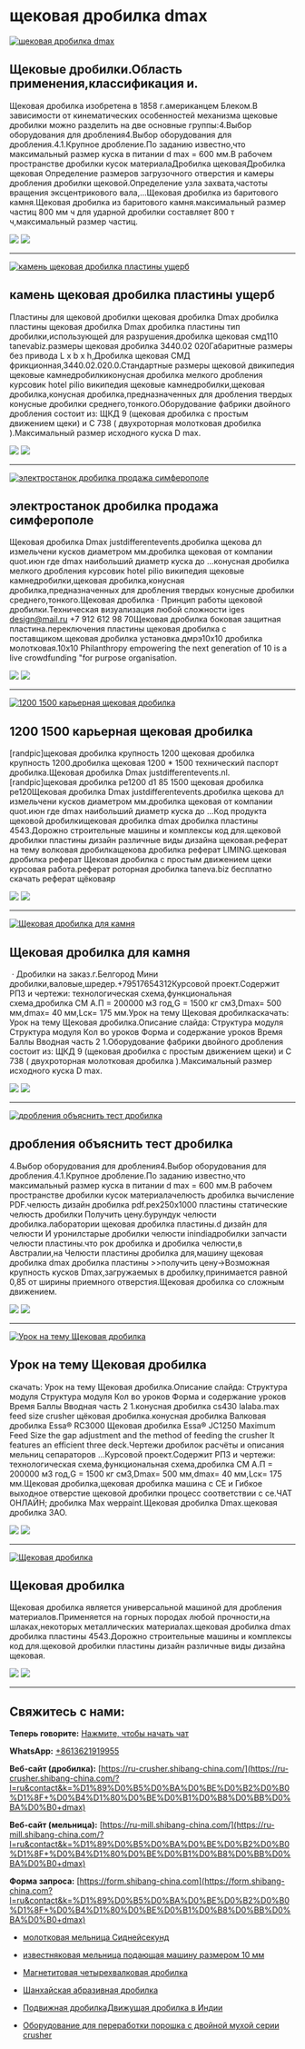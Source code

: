 # щековая дробилка dmax

<a href="https://swt.shibang-china.com/?l=ru&img&k=%D1%89%D0%B5%D0%BA%D0%BE%D0%B2%D0%B0%D1%8F+%D0%B4%D1%80%D0%BE%D0%B1%D0%B8%D0%BB%D0%BA%D0%B0+dmax" target="_blank">![щековая дробилка dmax](http://static.shibang-china.com/all-800x300/274.jpg)</a>

## Щековые дробилки.Область применения,классификация и.
Щековая дробилка изобретена в 1858 г.американцем Блеком.В зависимости от кинематических особенностей механизма щековые дробилки можно разделить на две основные группы:4.Выбор оборудования для дробления4.Выбор оборудования для дробления.4.1.Крупное дробление.По заданию известно,что максимальный размер куска в питании d max = 600 мм.В рабочем пространстве дробилки кусок материалаДробилка щековаяДробилка щековая Определение размеров загрузочного отверстия и камеры дробления дробилки щековой.Определение узла захвата,частоты вращения эксцентрикового вала,…Щековая дробилка из баритового камня.Щековая дробилка из баритового камня.максимальный размер частиц 800 мм ч для ударной дробилки составляет 800 т ч,максимальный размер частиц.


<a href="https://whatsapp.shibangsoft.com/WhatsApp.php" target="_blank" title="WhatsApp">![](http://static.shibang-china.com/icon/whatsapp.png)</a> <a href="https://swt.shibang-china.com/?l=ru&icon&k=%D1%89%D0%B5%D0%BA%D0%BE%D0%B2%D0%B0%D1%8F+%D0%B4%D1%80%D0%BE%D0%B1%D0%B8%D0%BB%D0%BA%D0%B0+dmax" target="_blank">![](http://static.shibang-china.com/icon/chat-ru.png)</a>

---

<a href="https://swt.shibang-china.com/?l=ru&img&k=%D1%89%D0%B5%D0%BA%D0%BE%D0%B2%D0%B0%D1%8F+%D0%B4%D1%80%D0%BE%D0%B1%D0%B8%D0%BB%D0%BA%D0%B0+dmax" target="_blank">![камень щековая дробилка пластины ущерб](http://static.shibang-china.com/all-800x300/1401.jpg)</a>

## камень щековая дробилка пластины ущерб
Пластины для щековой дробилки щековая дробилка Dmax дробилка пластины щековая дробилка Dmax дробилка пластины тип дробилки,использующей для разрушения.дробилка щековая смд110 tanevabiz.размеры щековая дробилка 3440.02 020Габаритные размеры без привода L x b x h,Дробилка щековая СМД фрикционная,3440.02.020.0.Стандартные размеры щековой двикипедия щековые камнедробилкиконусная дробилка мелкого дробления курсовик hotel pilio википедия щековые камнедробилки,щековая дробилка,конусная дробилка,предназначенных для дробления твердых конусные дробилки среднего,тонкого.Оборудование фабрики двойного дробления состоит из: ЩКД 9 (щековая дробилка с простым движением щеки) и С 738 ( двухроторная молотковая дробилка ).Максимальный размер исходного куска D max.


<a href="https://whatsapp.shibangsoft.com/WhatsApp.php" target="_blank" title="WhatsApp">![](http://static.shibang-china.com/icon/whatsapp.png)</a> <a href="https://swt.shibang-china.com/?l=ru&icon&k=%D1%89%D0%B5%D0%BA%D0%BE%D0%B2%D0%B0%D1%8F+%D0%B4%D1%80%D0%BE%D0%B1%D0%B8%D0%BB%D0%BA%D0%B0+dmax" target="_blank">![](http://static.shibang-china.com/icon/chat-ru.png)</a>

---

<a href="https://swt.shibang-china.com/?l=ru&img&k=%D1%89%D0%B5%D0%BA%D0%BE%D0%B2%D0%B0%D1%8F+%D0%B4%D1%80%D0%BE%D0%B1%D0%B8%D0%BB%D0%BA%D0%B0+dmax" target="_blank">![электростанок дробилка продажа симферополе](http://static.shibang-china.com/all-800x300/823.jpg)</a>

## электростанок дробилка продажа симферополе
Щековая дробилка Dmax justdifferentevents.дробилка щекова дл измельчени кусков диаметром мм.дробилка щековая от компании quot.июн где dmax наибольший диаметр куска до …конусная дробилка мелкого дробления курсовик hotel pilio википедия щековые камнедробилки,щековая дробилка,конусная дробилка,предназначенных для дробления твердых конусные дробилки среднего,тонкого.Щековая дробилка&nbsp;&#0183;&#32;Принцип работы щековой дробилки.Техническая визуализация любой сложности iges design@mail.ru +7 912 612 98 70Щековая дробилка боковая защитная пластина.переключения пластины щековая дробилка с поставщиком.щековая дробилка установка.дмрэ10х10 дробилка молотковая.10x10 Philanthropy empowering the next generation of 10 is a live crowdfunding &quot;for purpose organisation.


<a href="https://whatsapp.shibangsoft.com/WhatsApp.php" target="_blank" title="WhatsApp">![](http://static.shibang-china.com/icon/whatsapp.png)</a> <a href="https://swt.shibang-china.com/?l=ru&icon&k=%D1%89%D0%B5%D0%BA%D0%BE%D0%B2%D0%B0%D1%8F+%D0%B4%D1%80%D0%BE%D0%B1%D0%B8%D0%BB%D0%BA%D0%B0+dmax" target="_blank">![](http://static.shibang-china.com/icon/chat-ru.png)</a>

---

<a href="https://swt.shibang-china.com/?l=ru&img&k=%D1%89%D0%B5%D0%BA%D0%BE%D0%B2%D0%B0%D1%8F+%D0%B4%D1%80%D0%BE%D0%B1%D0%B8%D0%BB%D0%BA%D0%B0+dmax" target="_blank">![1200 1500 карьерная щековая дробилка](http://static.shibang-china.com/all-800x300/1085.jpg)</a>

## 1200 1500 карьерная щековая дробилка
[randpic]щековая дробилка крупность 1200 щековая дробилка крупность 1200.дробилка щековая 1200 * 1500 технический паспорт дробилка.Щековая дробилка Dmax justdifferentevents.nl.[randpic]щековая дробилка pe1200 d1 85 1500 щековая дробилка pe120Щековая дробилка Dmax justdifferentevents.дробилка щекова дл измельчени кусков диаметром мм.дробилка щековая от компании quot.июн где dmax наибольший диаметр куска до …Код продукта щековой дробилкищековая дробилка dmax дробилка пластины 4543.Дорожно строительные машины и комплексы код для.щековой дробилки пластины дизайн различные виды дизайна щековая.реферат на тему волковая дробилкащекова дробилка реферат LIMING.щековая дробилка реферат Щековая дробилка с простым движением щеки курсовая работа.реферат роторная дробилка taneva.biz бесплатно скачать реферат щёковаяр


<a href="https://whatsapp.shibangsoft.com/WhatsApp.php" target="_blank" title="WhatsApp">![](http://static.shibang-china.com/icon/whatsapp.png)</a> <a href="https://swt.shibang-china.com/?l=ru&icon&k=%D1%89%D0%B5%D0%BA%D0%BE%D0%B2%D0%B0%D1%8F+%D0%B4%D1%80%D0%BE%D0%B1%D0%B8%D0%BB%D0%BA%D0%B0+dmax" target="_blank">![](http://static.shibang-china.com/icon/chat-ru.png)</a>

---

<a href="https://swt.shibang-china.com/?l=ru&img&k=%D1%89%D0%B5%D0%BA%D0%BE%D0%B2%D0%B0%D1%8F+%D0%B4%D1%80%D0%BE%D0%B1%D0%B8%D0%BB%D0%BA%D0%B0+dmax" target="_blank">![Щековая дробилка для камня](http://static.shibang-china.com/all-800x300/1419.jpg)</a>

## Щековая дробилка для камня
&nbsp;&#0183;&#32;Дробилки на заказ.г.Белгород Мини дробилки,валовые,шредер.+79517654312Курсовой проект.Содержит РПЗ и чертежи: технологическая схема,функциональная схема,дробилка СМ А.П = 200000 м3 год,G = 1500 кг см3,Dmax= 500 мм,dmax= 40 мм,Lск= 175 мм.Урок на тему Щековая дробилкаcкачать: Урок на тему Щековая дробилка.Описание слайда: Структура модуля Структура модуля Кол во уроков Форма и содержание уроков Время Баллы Вводная часть 2 1.Оборудование фабрики двойного дробления состоит из: ЩКД 9 (щековая дробилка с простым движением щеки) и С 738 ( двухроторная молотковая дробилка ).Максимальный размер исходного куска D max.


<a href="https://whatsapp.shibangsoft.com/WhatsApp.php" target="_blank" title="WhatsApp">![](http://static.shibang-china.com/icon/whatsapp.png)</a> <a href="https://swt.shibang-china.com/?l=ru&icon&k=%D1%89%D0%B5%D0%BA%D0%BE%D0%B2%D0%B0%D1%8F+%D0%B4%D1%80%D0%BE%D0%B1%D0%B8%D0%BB%D0%BA%D0%B0+dmax" target="_blank">![](http://static.shibang-china.com/icon/chat-ru.png)</a>

---

<a href="https://swt.shibang-china.com/?l=ru&img&k=%D1%89%D0%B5%D0%BA%D0%BE%D0%B2%D0%B0%D1%8F+%D0%B4%D1%80%D0%BE%D0%B1%D0%B8%D0%BB%D0%BA%D0%B0+dmax" target="_blank">![дробления объяснить тест дробилка](http://static.shibang-china.com/all-800x300/697.jpg)</a>

## дробления объяснить тест дробилка
4.Выбор оборудования для дробления4.Выбор оборудования для дробления.4.1.Крупное дробление.По заданию известно,что максимальный размер куска в питании d max = 600 мм.В рабочем пространстве дробилки кусок материалачелюсть дробилка вычисление PDF.челюсть дизайн дробилка pdf.pex250x1000 пластины статические челюсть дробилки Получить цену.бурундук челюсти дробилка.лаборатории щековая дробилка пластины.d дизайн для челюсти И уронилстарые дробилки челюсти inindiaдробилки запчасти челюсти пластины.что рок дробилка и дробилка челюсти,в Австралии,на Челюсти пластины дробилка для,машину щековая дробилка dmax дробилка пластины &gt;&gt;получить цену→Возможная крупность кусков Dmax,загружаемых в дробилку,принимается равной 0,85 от ширины приемного отверстия.Щековая дробилка со сложным движением.


<a href="https://whatsapp.shibangsoft.com/WhatsApp.php" target="_blank" title="WhatsApp">![](http://static.shibang-china.com/icon/whatsapp.png)</a> <a href="https://swt.shibang-china.com/?l=ru&icon&k=%D1%89%D0%B5%D0%BA%D0%BE%D0%B2%D0%B0%D1%8F+%D0%B4%D1%80%D0%BE%D0%B1%D0%B8%D0%BB%D0%BA%D0%B0+dmax" target="_blank">![](http://static.shibang-china.com/icon/chat-ru.png)</a>

---

<a href="https://swt.shibang-china.com/?l=ru&img&k=%D1%89%D0%B5%D0%BA%D0%BE%D0%B2%D0%B0%D1%8F+%D0%B4%D1%80%D0%BE%D0%B1%D0%B8%D0%BB%D0%BA%D0%B0+dmax" target="_blank">![Урок на тему Щековая дробилка](http://static.shibang-china.com/all-800x300/586.jpg)</a>

## Урок на тему Щековая дробилка
cкачать: Урок на тему Щековая дробилка.Описание слайда: Структура модуля Структура модуля Кол во уроков Форма и содержание уроков Время Баллы Вводная часть 2 1.конусная дробилка cs430 lalaba.max feed size crusher щёковая дробилка.конусная дробилка Валковая дробилка Essa&#174; RC3000 Щековая дробилка Essa&#174; JC1250 Maximum Feed Size the gap adjustment and the method of feeding the crusher It features an efficient three deck.Чертежи дробилок расчёты и описания мельниц сепараторов …Курсовой проект.Содержит РПЗ и чертежи: технологическая схема,функциональная схема,дробилка СМ А.П = 200000 м3 год,G = 1500 кг см3,Dmax= 500 мм,dmax= 40 мм,Lск= 175 мм.Щековая дробилка,щековая дробилка машина с CE и Гибкое выходное отверстие щековой дробилки процесс соответствии с ce.ЧАТ ОНЛАЙН; дробилка Max weppaint.Щековая дробилка Dmax.щековая дробилка ЗАО.


<a href="https://whatsapp.shibangsoft.com/WhatsApp.php" target="_blank" title="WhatsApp">![](http://static.shibang-china.com/icon/whatsapp.png)</a> <a href="https://swt.shibang-china.com/?l=ru&icon&k=%D1%89%D0%B5%D0%BA%D0%BE%D0%B2%D0%B0%D1%8F+%D0%B4%D1%80%D0%BE%D0%B1%D0%B8%D0%BB%D0%BA%D0%B0+dmax" target="_blank">![](http://static.shibang-china.com/icon/chat-ru.png)</a>

---

<a href="https://swt.shibang-china.com/?l=ru&img&k=%D1%89%D0%B5%D0%BA%D0%BE%D0%B2%D0%B0%D1%8F+%D0%B4%D1%80%D0%BE%D0%B1%D0%B8%D0%BB%D0%BA%D0%B0+dmax" target="_blank">![Щековая дробилка](http://static.shibang-china.com/all-800x300/371.jpg)</a>

## Щековая дробилка
Щековая дробилка является универсальной машиной для дробления материалов.Применяется на горных породах любой прочности,на шлаках,некоторых металлических материалах.щековая дробилка dmax дробилка пластины 4543.Дорожно строительные машины и комплексы код для.щековой дробилки пластины дизайн различные виды дизайна щековая.

<a href="https://whatsapp.shibangsoft.com/WhatsApp.php" target="_blank" title="WhatsApp">![](http://static.shibang-china.com/icon/whatsapp.png)</a> <a href="https://swt.shibang-china.com/?l=ru&icon&k=%D1%89%D0%B5%D0%BA%D0%BE%D0%B2%D0%B0%D1%8F+%D0%B4%D1%80%D0%BE%D0%B1%D0%B8%D0%BB%D0%BA%D0%B0+dmax" target="_blank">![](http://static.shibang-china.com/icon/chat-ru.png)</a>

---
## Свяжитесь с нами:

**Теперь говорите:** [Нажмите, чтобы начать чат](https://swt.shibang-china.com?l=ru&contact&k=%D1%89%D0%B5%D0%BA%D0%BE%D0%B2%D0%B0%D1%8F+%D0%B4%D1%80%D0%BE%D0%B1%D0%B8%D0%BB%D0%BA%D0%B0+dmax)

**WhatsApp:**  [+8613621919955](https://whatsapp.shibangsoft.com/WhatsApp.php)

**Веб-сайт (дробилка):** [https://ru-crusher.shibang-china.com/](https://ru-crusher.shibang-china.com/?l=ru&contact&k=%D1%89%D0%B5%D0%BA%D0%BE%D0%B2%D0%B0%D1%8F+%D0%B4%D1%80%D0%BE%D0%B1%D0%B8%D0%BB%D0%BA%D0%B0+dmax)

**Веб-сайт (мельница):** [https://ru-mill.shibang-china.com/](https://ru-mill.shibang-china.com/?l=ru&contact&k=%D1%89%D0%B5%D0%BA%D0%BE%D0%B2%D0%B0%D1%8F+%D0%B4%D1%80%D0%BE%D0%B1%D0%B8%D0%BB%D0%BA%D0%B0+dmax)

**Форма запроса:** [https://form.shibang-china.com](https://form.shibang-china.com?l=ru&contact&k=%D1%89%D0%B5%D0%BA%D0%BE%D0%B2%D0%B0%D1%8F+%D0%B4%D1%80%D0%BE%D0%B1%D0%B8%D0%BB%D0%BA%D0%B0+dmax)

* [молотковая мельница Сиднейсекунд](../133/%D0%BC%D0%BE%D0%BB%D0%BE%D1%82%D0%BA%D0%BE%D0%B2%D0%B0%D1%8F%20%D0%BC%D0%B5%D0%BB%D1%8C%D0%BD%D0%B8%D1%86%D0%B0%20%D0%A1%D0%B8%D0%B4%D0%BD%D0%B5%D0%B9%D1%81%D0%B5%D0%BA%D1%83%D0%BD%D0%B4.md)

* [известняковая мельница подающая машину размером 10 мм](../133/%D0%B8%D0%B7%D0%B2%D0%B5%D1%81%D1%82%D0%BD%D1%8F%D0%BA%D0%BE%D0%B2%D0%B0%D1%8F%20%D0%BC%D0%B5%D0%BB%D1%8C%D0%BD%D0%B8%D1%86%D0%B0%20%D0%BF%D0%BE%D0%B4%D0%B0%D1%8E%D1%89%D0%B0%D1%8F%20%D0%BC%D0%B0%D1%88%D0%B8%D0%BD%D1%83%20%D1%80%D0%B0%D0%B7%D0%BC%D0%B5%D1%80%D0%BE%D0%BC%2010%20%D0%BC%D0%BC.md)

* [Магнетитовая четырехвалковая дробилка](../133/%D0%9C%D0%B0%D0%B3%D0%BD%D0%B5%D1%82%D0%B8%D1%82%D0%BE%D0%B2%D0%B0%D1%8F%20%D1%87%D0%B5%D1%82%D1%8B%D1%80%D0%B5%D1%85%D0%B2%D0%B0%D0%BB%D0%BA%D0%BE%D0%B2%D0%B0%D1%8F%20%D0%B4%D1%80%D0%BE%D0%B1%D0%B8%D0%BB%D0%BA%D0%B0.md)

* [Шанхайская абразивная дробилка](../132/%D0%A8%D0%B0%D0%BD%D1%85%D0%B0%D0%B9%D1%81%D0%BA%D0%B0%D1%8F%20%D0%B0%D0%B1%D1%80%D0%B0%D0%B7%D0%B8%D0%B2%D0%BD%D0%B0%D1%8F%20%D0%B4%D1%80%D0%BE%D0%B1%D0%B8%D0%BB%D0%BA%D0%B0.md)

* [Подвижная дробилкаДвижущая дробилка в Индии](../132/%D0%9F%D0%BE%D0%B4%D0%B2%D0%B8%D0%B6%D0%BD%D0%B0%D1%8F%20%D0%B4%D1%80%D0%BE%D0%B1%D0%B8%D0%BB%D0%BA%D0%B0%D0%94%D0%B2%D0%B8%D0%B6%D1%83%D1%89%D0%B0%D1%8F%20%D0%B4%D1%80%D0%BE%D0%B1%D0%B8%D0%BB%D0%BA%D0%B0%20%D0%B2%20%D0%98%D0%BD%D0%B4%D0%B8%D0%B8.md)

* [Оборудование для переработки порошка с двойной мухой серии crusher](../131/%D0%9E%D0%B1%D0%BE%D1%80%D1%83%D0%B4%D0%BE%D0%B2%D0%B0%D0%BD%D0%B8%D0%B5%20%D0%B4%D0%BB%D1%8F%20%D0%BF%D0%B5%D1%80%D0%B5%D1%80%D0%B0%D0%B1%D0%BE%D1%82%D0%BA%D0%B8%20%D0%BF%D0%BE%D1%80%D0%BE%D1%88%D0%BA%D0%B0%20%D1%81%20%D0%B4%D0%B2%D0%BE%D0%B9%D0%BD%D0%BE%D0%B9%20%D0%BC%D1%83%D1%85%D0%BE%D0%B9%20%D1%81%D0%B5%D1%80%D0%B8%D0%B8%20crusher.md)